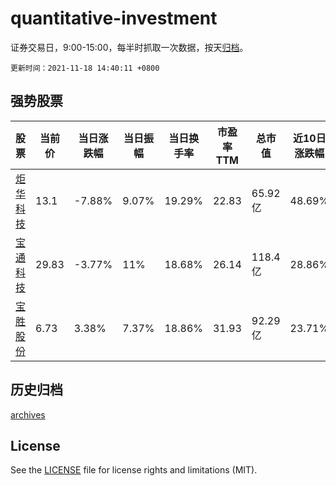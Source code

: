 # quantitative-investment

证券交易日，9:00-15:00，每半时抓取一次数据，按天[归档](archives)。

`更新时间：2021-11-18 14:40:11 +0800`

## 强势股票

|股票|当前价|当日涨跌幅|当日振幅|当日换手率|市盈率TTM|总市值|近10日涨跌幅|
|----|----|----|----|----|----|----|----|
|[炬华科技](https://xueqiu.com/S/SZ300360)|13.1|-7.88%|9.07%|19.29%|22.83|65.92亿|48.69%|
|[宝通科技](https://xueqiu.com/S/SZ300031)|29.83|-3.77%|11%|18.68%|26.14|118.4亿|28.86%|
|[宝胜股份](https://xueqiu.com/S/SH600973)|6.73|3.38%|7.37%|18.86%|31.93|92.29亿|23.71%|

## 历史归档

[archives](archives)

## License

See the [LICENSE](LICENSE) file for license rights and limitations (MIT).